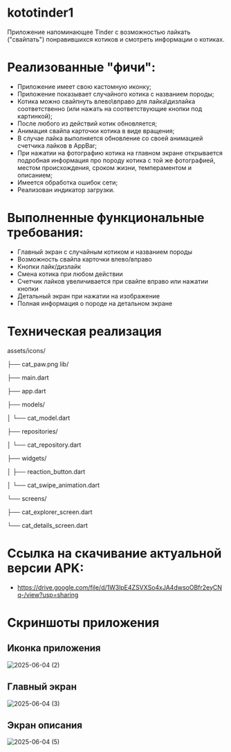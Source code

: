 # kototinder1

Приложение напоминающее Tinder с возможностью лайкать ("свайпать") понравившихся котиков и смотреть информации о котиках.

# Реализованные "фичи":

- Приложение имеет свою кастомную иконку;
- Приложение показывает случайного котика с названием породы;
- Котика можно свайпнуть влево\вправо для лайка\дизлайка соответственно (или нажать на соответствующие кнопки под картинкой);
- После любого из действий котик обновляется;
- Анимация свайпа карточки котика в виде вращения;
- В случае лайка выполняется обновление со своей анимацией счетчика лайков в AppBar;
- При нажатии на фотографию котика на главном экране открывается подробная информация про породу котика с той же фотографией, местом происхождения, сроком жизни, темпераментом и описанием;
- Имеется обработка ошибок сети;
- Реализован индикатор загрузки.

# Выполненные функциональные требования:

- Главный экран с случайным котиком и названием породы
- Возможность свайпа карточки влево/вправо
- Кнопки лайк/дизлайк
- Смена котика при любом действии
- Счетчик лайков увеличивается при свайпе вправо или нажатии кнопки
- Детальный экран при нажатии на изображение
- Полная информация о породе на детальном экране

# Техническая реализация

assets/icons/

├── cat_paw.png
lib/

├── main.dart

├── app.dart

├── models/

│   └── cat_model.dart

├── repositories/

│   └── cat_repository.dart

├── widgets/

│   ├── reaction_button.dart

│   └── cat_swipe_animation.dart

└── screens/

   ├── cat_explorer_screen.dart
    
   └── cat_details_screen.dart

# Ссылка на скачивание актуальной версии APK:

- https://drive.google.com/file/d/1W3lpE4ZSVXSo4xJA4dwsoOBfr2eyCNq-/view?usp=sharing

# Скриншоты приложения

## Иконка приложения
 
![2025-06-04 (2)](https://github.com/user-attachments/assets/8e349be1-1dbe-4c8e-a011-b5f89feeac5a)

## Главный экран
 
![2025-06-04 (3)](https://github.com/user-attachments/assets/206ad8ee-3903-4951-968d-156ede6e672f)

## Экран описания
 
![2025-06-04 (5)](https://github.com/user-attachments/assets/a2952d21-5e9f-499b-bffe-0c19e50cc46e)
